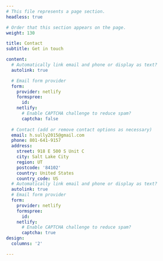 ```yaml
---
# This file represents a page section.
headless: true

# Order that this section appears on the page.
weight: 130

title: Contact
subtitle: Get in touch

content:
  # Automatically link email and phone or display as text?
  autolink: true

  # Email form provider
  form:
    provider: netlify
    formspree:
      id:
    netlify:
      # Enable CAPTCHA challenge to reduce spam?
      captcha: false
      
  # Contact (add or remove contact options as necessary)
  email: h.sully2015@gmail.com
  phone: 801-641-9157
  address:
    street: 918 E 500 S Unit C
    city: Salt Lake City
    region: UT
    postcode: '84102'
    country: United States
    country_code: US
  # Automatically link email and phone or display as text?
  autolink: true
  # Email form provider
  form:
    provider: netlify
    formspree:
      id:
    netlify:
      # Enable CAPTCHA challenge to reduce spam?
      captcha: true
design:
  columns: '2'

---
```

